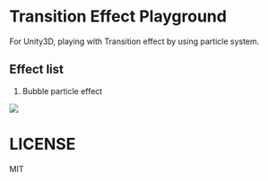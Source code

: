 # Transition Effect Playground

For Unity3D, playing with Transition effect by using particle system.

## Effect list
1. Bubble particle effect

<Image src="./Images/bubble_cutout.gif">

# LICENSE
MIT